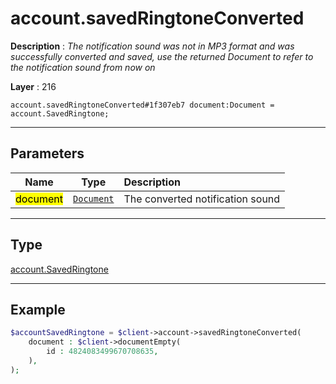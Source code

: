 # account.savedRingtoneConverted

**Description** : *The notification sound was not in MP3 format and was successfully converted and saved, use the returned Document to refer to the notification sound from now on*

**Layer** : 216

```tl
account.savedRingtoneConverted#1f307eb7 document:Document = account.SavedRingtone;
```

---

## Parameters

| Name | Type | Description |
| :---: | :---: | :--- |
| <mark>document</mark> | [`Document`](type/Document) | The converted notification sound |

---

## Type

[account.SavedRingtone](type/account.SavedRingtone)

---

## Example

```php
$accountSavedRingtone = $client->account->savedRingtoneConverted(
	document : $client->documentEmpty(
		id : 4824083499670708635,
	),
);
```
